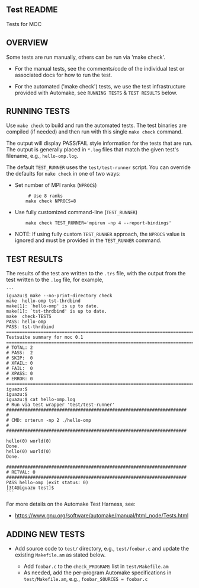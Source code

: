 Test README
-----------

Tests for MOC


OVERVIEW
--------

Some tests are run manually, others can be run via 'make check'.

 - For the manual tests, see the comments/code of the individual test or
   associated docs for how to run the test.

 - For the automated ('make check') tests, we use the test infrastructure
   provided with Automake, see `RUNNING TESTS` & `TEST RESULTS` below.


RUNNING TESTS
-------------

Use `make check` to build and run the automated tests.  The test binaries
are compiled (if needed) and then run with this single `make check` command.

The output will display PASS/FAIL style information for the
tests that are run.  The output is generally placed in `*.log`
files that match the given test's filename, e.g., `hello-omp.log`.

The default `TEST_RUNNER` uses the `test/test-runner` script.
You can override the defaults for `make check` in one of two ways:

 - Set number of MPI ranks (`NPROCS`)

    ```
         # Use 8 ranks
        make check NPROCS=8
    ```

 - Use fully customized command-line (`TEST_RUNNER`)

    ```
        make check TEST_RUNNER='mpirun -np 4 --report-bindings'
    ```

 - NOTE: If using fully custom `TEST_RUNNER` approach, the `NPROCS`
   value is ignored and must be provided in the `TEST_RUNNER` command.


TEST RESULTS
------------

The results of the test are written to the `.trs` file,
with the output from the test written to the `.log` file,
for example,

    ```
    iguazu:$ make --no-print-directory check
    make  hello-omp tst-thrdbind
    make[1]: `hello-omp' is up to date.
    make[1]: `tst-thrdbind' is up to date.
    make  check-TESTS
    PASS: hello-omp
    PASS: tst-thrdbind
    ============================================================================
    Testsuite summary for moc 0.1
    ============================================================================
    # TOTAL: 2
    # PASS:  2
    # SKIP:  0
    # XFAIL: 0
    # FAIL:  0
    # XPASS: 0
    # ERROR: 0
    ============================================================================
    iguazu:$ 
    iguazu:$ 
    iguazu:$ cat hello-omp.log 
    # Run via test wrapper 'test/test-runner'
    ####################################################################
    #
    # CMD: orterun -np 2 ./hello-omp
    #
    ####################################################################

    hello(0) world(0)
    Done.
    hello(0) world(0)
    Done.

    ####################################################################
    # RETVAL: 0
    ####################################################################
    PASS hello-omp (exit status: 0)
    [3t4@iguazu test]$
    ```


For more details on the Automake Test Harness, see:
 - https://www.gnu.org/software/automake/manual/html_node/Tests.html


ADDING NEW TESTS
----------------

 - Add source code to `test/` directory, e.g., `test/foobar.c`
   and update the existing `Makefile.am` as stated below.

    - Add `foobar.c` to the `check_PROGRAMS` list in
      `test/Makefile.am`
    - As needed, add the per-program Automake specifications in
      `test/Makefile.am`, e.g., `foobar_SOURCES = foobar.c`

